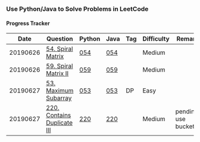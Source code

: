 ### Use Python/Java to Solve Problems in LeetCode

#### Progress Tracker

Date | Question | Python| Java | Tag | Difficulty | Remark
---|---|---|--- |--- |--- |---
20190626|[54. Spiral Matrix](https://leetcode.com/problems/spiral-matrix/)|[054](https://github.com/shishishu/leetcode-python-java/blob/master/ipynb_files/054_Spiral_Matrix.ipynb)|[054](https://github.com/shishishu/leetcode-python-java/blob/master/java_codes/054/Solution.java)| |Medium
20190626|[59. Spiral Matrix II](https://leetcode.com/problems/spiral-matrix-ii/)|[059](https://github.com/shishishu/leetcode-python-java/blob/master/ipynb_files/059_Spiral_Matrix_II.ipynb)|[059](https://github.com/shishishu/leetcode-python-java/blob/master/java_codes/059/Solution.java)| |Medium
20190627|[53. Maximum Subarray](https://leetcode.com/problems/maximum-subarray/)|[053](https://github.com/shishishu/leetcode-python-java/blob/master/ipynb_files/053_Maximum_Subarray.ipynb)|[053](https://github.com/shishishu/leetcode-python-java/blob/master/java_codes/053/Solution.java)|DP|Easy|
20190627|[220. Contains Duplicate III](https://leetcode.com/problems/contains-duplicate-iii/)|[220](https://github.com/shishishu/leetcode-python-java/blob/master/ipynb_files/220_Contains_Duplicate_III.ipynb)|[220](https://github.com/shishishu/leetcode-python-java/blob/master/java_codes/220/Solution.java)| |Medium|pending: use buckets
